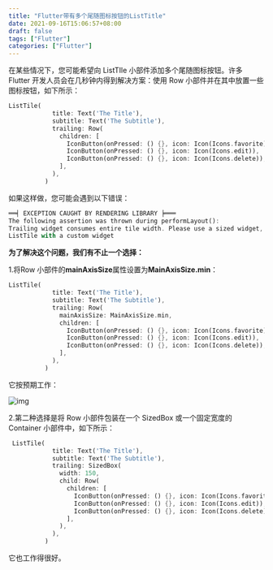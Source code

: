 ```yaml
---
title: "Flutter带有多个尾随图标按钮的ListTitle"
date: 2021-09-16T15:06:57+08:00
draft: false
tags: ["Flutter"]
categories: ["Flutter"]
---
```


在某些情况下，您可能希望向 ListTIle 小部件添加多个尾随图标按钮。许多 Flutter 开发人员会在几秒钟内得到解决方案：使用 Row 小部件并在其中放置一些图标按钮，如下所示：

```dart
ListTile(
            title: Text('The Title'),
            subtitle: Text('The Subtitle'),
            trailing: Row(
              children: [
                IconButton(onPressed: () {}, icon: Icon(Icons.favorite)),
                IconButton(onPressed: () {}, icon: Icon(Icons.edit)),
                IconButton(onPressed: () {}, icon: Icon(Icons.delete)),
              ],
            ),
          )
```

如果这样做，您可能会遇到以下错误：

```dart
══╡ EXCEPTION CAUGHT BY RENDERING LIBRARY ╞═══
The following assertion was thrown during performLayout():
Trailing widget consumes entire tile width. Please use a sized widget, or consider replacing
ListTile with a custom widget
```

**为了解决这个问题，我们有不止一个选择：**

1.将Row 小部件的**mainAxisSize**属性设置为**MainAxisSize.min**：

```dart
ListTile(
            title: Text('The Title'),
            subtitle: Text('The Subtitle'),
            trailing: Row(
              mainAxisSize: MainAxisSize.min,
              children: [
                IconButton(onPressed: () {}, icon: Icon(Icons.favorite)),
                IconButton(onPressed: () {}, icon: Icon(Icons.edit)),
                IconButton(onPressed: () {}, icon: Icon(Icons.delete)),
              ],
            ),
          )
```

它按预期工作：

![img](https://luckly007.oss-cn-beijing.aliyuncs.com/image/Screen-Shot-2021-07-29-at-04.27.21.jpg)



2.第二种选择是将 Row 小部件包装在一个 SizedBox 或一个固定宽度的 Container 小部件中，如下所示：



```dart
 ListTile(
            title: Text('The Title'),
            subtitle: Text('The Subtitle'),
            trailing: SizedBox(
              width: 150,
              child: Row(
                children: [
                  IconButton(onPressed: () {}, icon: Icon(Icons.favorite)),
                  IconButton(onPressed: () {}, icon: Icon(Icons.edit)),
                  IconButton(onPressed: () {}, icon: Icon(Icons.delete)),
                ],
              ),
            ),
          )
```

它也工作得很好。
